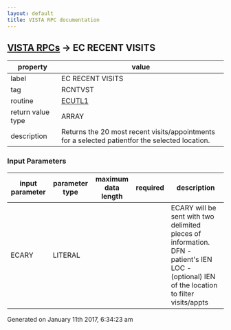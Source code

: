 ```yaml
---
layout: default
title: VISTA RPC documentation
---
```




## [VISTA RPCs](TableOfContent.md) &#8594; EC RECENT VISITS 

 property | value 
--- | --- 
 label | EC RECENT VISITS
 tag | RCNTVST
 routine | [ECUTL1](http://code.osehra.org/dox/Routine_ECUTL1_source.html)
 return value type | ARRAY
 description | Returns the 20 most recent visits/appointments for a selected patientfor the selected location.

### Input Parameters

| input parameter | parameter type | maximum data length | required | description | 
| --- | --- | --- | --- | --- | 
| ECARY | LITERAL |  |  | ECARY will be sent with two delimited pieces of information.     DFN    - patient's IEN    LOC    - (optional) IEN of the location to filter visits/appts | 




Generated on January 11th 2017, 6:34:23 am
